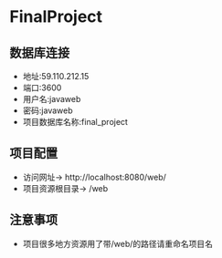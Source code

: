 ﻿# FinalProject

## 数据库连接
* 地址:59.110.212.15
* 端口:3600
* 用户名:javaweb
* 密码:javaweb
* 项目数据库名称:final_project
## 项目配置
- 访问网址-> http://localhost:8080/web/
- 项目资源根目录-> /web
## 注意事项
- 项目很多地方资源用了带/web/的路径请重命名项目名

